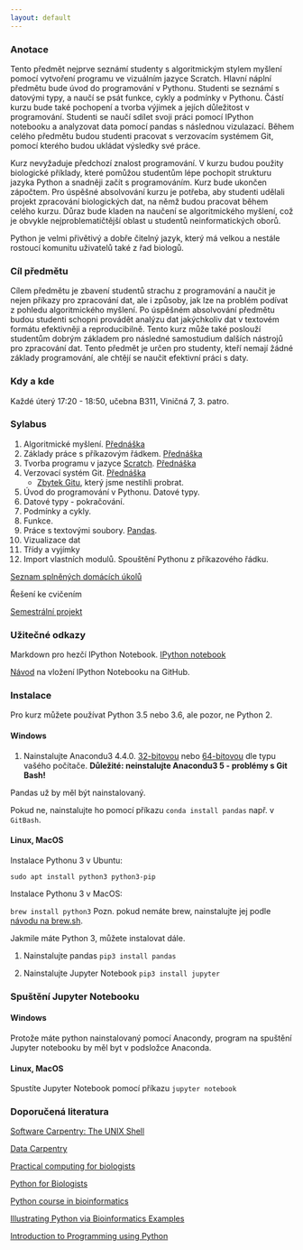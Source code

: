 ```yaml
---
layout: default
---
```

### Anotace

Tento předmět nejprve seznámí studenty s algoritmickým stylem myšlení pomocí vytvoření programu ve vizuálním jazyce Scratch. Hlavní náplní předmětu bude úvod do programování v Pythonu. Studenti se seznámí s datovými typy, a naučí se psát funkce, cykly a podmínky v Pythonu. Částí kurzu bude také pochopení a tvorba výjimek a jejích důležitost v programování. Studenti se naučí sdílet svoji práci pomocí IPython notebooku a analyzovat data pomocí pandas s následnou vizulazací. Během celého předmětu budou studenti pracovat s verzovacím systémem Git, pomocí kterého budou ukládat výsledky své práce.

Kurz nevyžaduje předchozí znalost programování. V kurzu budou použity biologické příklady, které pomůžou studentům lépe pochopit strukturu jazyka Python a snadněji začít s programováním. Kurz bude ukončen zápočtem. Pro úspěšné absolvování kurzu je potřeba, aby studenti udělali projekt zpracování biologických dat, na němž budou pracovat během celého kurzu. Důraz bude kladen na naučení se algoritmického myšlení, což je obvykle nejproblematičtější oblast u studentů neinformatických oborů. 

Python je velmi přivětivý a dobře čitelný jazyk, který má velkou a nestále rostoucí komunitu uživatelů také z řad biologů.

### Cíl předmětu

Cílem předmětu je zbavení studentů strachu z programování a naučit je nejen příkazy pro zpracování dat, ale i způsoby, jak lze na problém podívat z pohledu algoritmického myšlení. Po úspěšném absolvování předmětu budou studenti schopni provádět analýzu dat jakýchkoliv dat v textovém formátu efektivněji a reproducibilně. Tento kurz může také poslouží studentům dobrým základem pro následné samostudium dalších nástrojů pro zpracování dat. Tento předmět je určen pro studenty, kteří nemají žádné základy programování, ale chtějí se naučit efektivní práci s daty.

### Kdy a kde

Každé úterý 17:20 - 18:50, učebna B311, Viničná 7, 3. patro.


### Sylabus
1. Algoritmické myšlení. <a href="https://docs.google.com/presentation/d/1g6h96oaRYAz2dwzjZ3-5WpYRRNZJM5jb77kmUXGKpfI/edit?usp=sharing" class="presentation">Přednáška</a>
1. Základy práce s příkazovým řádkem. <a href="https://docs.google.com/presentation/d/1e9TOV2jNVBGy46PbICdMy1zaBFO_t7EioO-_5hMPsIA/edit?usp=sharing" class="presentation">Přednáška</a>
1. Tvorba programu v jazyce [Scratch](https://scratch.mit.edu/). <a href="https://docs.google.com/presentation/d/1TgJmOyh2PVyplmLBBqDdtGdVHIAVERW0Fc4NCS0DXHU/edit?usp=sharing" class="presentation">Přednáška</a>
1. Verzovací systém Git. <a href="https://docs.google.com/presentation/d/1K1UCmaqndPBE1JLNYhMXLCSrQ6BlvZXPRXOhnnaXJiA/edit?usp=sharing" class="presentation">Přednáška</a>
    - <a class="presentation" href="https://docs.google.com/presentation/d/1PsztDU7QlSv7GuEo5TPdeErJj_hfsT1ePuRZEdxa-LU/edit?usp=sharing">Zbytek Gitu</a>, který jsme nestihli probrat.
1. Úvod do programování v Pythonu. Datové typy.
1. Datové typy - pokračování. 
1. Podmínky a cykly.
1. Funkce.
1. Práce s textovými soubory. [Pandas](http://pandas.pydata.org/). 
1. Vizualizace dat
1. Třídy a vyjímky
1. Import vlastních modulů. Spouštění Pythonu z příkazového řádku.

[Seznam splněných domácích úkolů](https://docs.google.com/spreadsheets/d/1VbooFGuj2_wCxS7EbUE3lnpNgIiTvneexpI2EKxN7hA/edit?usp=sharing)

Řešení ke cvičením 

[Semestrální projekt](https://github.com/intro-python-biol-2017/projekty-studentu/blob/master/semestralni_projekt.md)

### Užitečné odkazy

Markdown pro hezčí IPython Notebook. <a href="https://github.com/anastazie/python_biol_2016/blob/master/Python_markdown.ipynb" class="jupyter"> IPython notebook </a>

[Návod](https://docs.google.com/document/d/1fgUFZ8hWeT7fUlPuZywD2y6zjIXFiAc0hyWk91Aoj9I/edit?usp=sharing) na vložení IPython Notebooku na GitHub.

### Instalace

Pro kurz můžete používat Python 3.5 nebo 3.6, ale pozor, ne Python 2.

#### Windows

1. Nainstalujte Anacondu3 4.4.0. [32-bitovou](https://repo.continuum.io/archive/Anaconda3-4.4.0-Windows-x86.exe) nebo [64-bitovou](https://repo.continuum.io/archive/Anaconda3-4.4.0-Windows-x86_64.exe) dle typu vašého počítače. **Důležité: neinstalujte Anacondu3 5 - problémy s Git Bash!** 

Pandas už by měl být nainstalovaný. 

Pokud ne, nainstalujte ho pomocí příkazu `conda install pandas` např. v `GitBash`.


#### Linux, MacOS

Instalace Pythonu 3 v Ubuntu:

`sudo apt install python3 python3-pip`

Instalace Pythonu 3 v MacOS:

`brew install python3`
Pozn. pokud nemáte brew, nainstalujte jej podle [návodu na brew.sh](https://brew.sh).

Jakmile máte Python 3, můžete instalovat dále.

1. Nainstalujte pandas
`pip3 install pandas`

2. Nainstalujte Jupyter Notebook
`pip3 install jupyter`

### Spuštění Jupyter Notebooku

#### Windows

Protože máte python nainstalovaný pomocí Anacondy, program na spuštění Jupyter notebooku by měl byt v podsložce Anaconda.

#### Linux, MacOS

Spustíte Jupyter Notebook pomocí příkazu `jupyter notebook`

### Doporučená literatura

[Software Carpentry: The UNIX Shell](http://swcarpentry.github.io/shell-novice/)

[Data Carpentry](http://www.datacarpentry.org/lessons/)

[Practical computing for biologists](http://practicalcomputing.org/)

[Python for Biologists](http://pythonforbiologists.com)

[Python course in bioinformatics](http://users.ugent.be/~vstorme/files/PYTHON/PythonBioinformatics.pdf)

[Illustrating Python via Bioinformatics Examples](http://hplgit.github.io/bioinf-py/doc/pub/html/main_bioinf.html#)

[Introduction to Programming using Python](https://drive.google.com/file/d/0B99fAy7pKkctWm9obFk2WDc2NVU/view?usp=sharing)

[comment]: # (<a href="https://docs.google.com/presentation/d/1tFO22uSMCtcFkznsGPmpgUkQLuqHy6r90q_xSM0KNBs/edit?usp=sharing" class="presentation">Přednáška</a>)


[comment]: # (<a href="https://github.com/anastazie/python_biol_2016/blob/master/10_Python_Pandas.ipynb" class="jupyter"> IPython notebook </a>)
